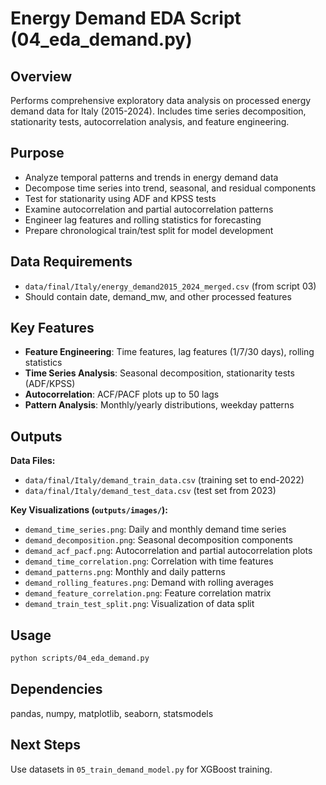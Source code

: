 # Energy Demand EDA Script (04_eda_demand.py)

## Overview
Performs comprehensive exploratory data analysis on processed energy demand data for Italy (2015-2024). Includes time series decomposition, stationarity tests, autocorrelation analysis, and feature engineering.

## Purpose
- Analyze temporal patterns and trends in energy demand data
- Decompose time series into trend, seasonal, and residual components
- Test for stationarity using ADF and KPSS tests
- Examine autocorrelation and partial autocorrelation patterns
- Engineer lag features and rolling statistics for forecasting
- Prepare chronological train/test split for model development

## Data Requirements
- `data/final/Italy/energy_demand2015_2024_merged.csv` (from script 03)
- Should contain date, demand_mw, and other processed features

## Key Features
- **Feature Engineering**: Time features, lag features (1/7/30 days), rolling statistics
- **Time Series Analysis**: Seasonal decomposition, stationarity tests (ADF/KPSS)
- **Autocorrelation**: ACF/PACF plots up to 50 lags
- **Pattern Analysis**: Monthly/yearly distributions, weekday patterns

## Outputs
**Data Files:**
- `data/final/Italy/demand_train_data.csv` (training set to end-2022)
- `data/final/Italy/demand_test_data.csv` (test set from 2023)

**Key Visualizations (`outputs/images/`):**
- `demand_time_series.png`: Daily and monthly demand time series
- `demand_decomposition.png`: Seasonal decomposition components
- `demand_acf_pacf.png`: Autocorrelation and partial autocorrelation plots
- `demand_time_correlation.png`: Correlation with time features
- `demand_patterns.png`: Monthly and daily patterns
- `demand_rolling_features.png`: Demand with rolling averages
- `demand_feature_correlation.png`: Feature correlation matrix
- `demand_train_test_split.png`: Visualization of data split

## Usage
```bash
python scripts/04_eda_demand.py
```

## Dependencies
pandas, numpy, matplotlib, seaborn, statsmodels

## Next Steps
Use datasets in `05_train_demand_model.py` for XGBoost training.
